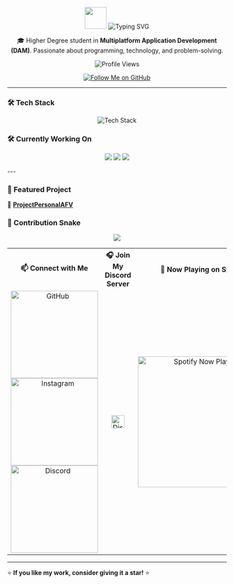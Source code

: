 <p align="center">
  <img src="https://media.giphy.com/media/hvRJCLFzcasrR4ia7z/giphy.gif" width="50px">
  <img src="https://readme-typing-svg.herokuapp.com?font=Fira+Code&pause=1000&color=36BCF7&center=true&width=435&lines=Welcome+to+my+profile!" alt="Typing SVG">
</p>


<p align="center">
  🎓 Higher Degree student in <strong>Multiplatform Application Development (DAM)</strong>.  
  Passionate about programming, technology, and problem-solving.  
</p>
<p align="center">
  <img src="https://komarev.com/ghpvc/?username=Arnaldo0502&label=Profile%20Views&color=blue&style=for-the-badge" alt="Profile Views" />
</p>
<p align="center">
  <a href="https://github.com/Arnaldo0502">
    <img src="https://img.shields.io/badge/Follow%20Me%20on%20GitHub-181717?style=for-the-badge&logo=github&logoColor=white" alt="Follow Me on GitHub" />
  </a>
</p>



---
  ### 🛠 Tech Stack  

<p align="center">
  <img src="https://skillicons.dev/icons?i=java,html,css,js,mysql,vscode,linux" alt="Tech Stack" />
</p>

### 🛠 Currently Working On  
<p align="center">
  <img src="https://img.shields.io/badge/Code-Java-informational?style=for-the-badge&logo=java&color=red">
  <img src="https://img.shields.io/badge/Editor-VS%20Code-blue?style=for-the-badge&logo=visualstudiocode">
  <img src="https://img.shields.io/badge/OS-Linux-informational?style=for-the-badge&logo=linux&color=yellow">
</p>
---

### 🚀 Featured Project  
🔗 **[ProjectPersonalAFV](https://github.com/Arnaldo0502/ProjectPersonalAFV)**  

### 🐍 Contribution Snake  
<p align="center">
  <img src="https://github.com/Arnaldo0502/Arnaldo0502/blob/output/github-contribution-grid-snake.svg" />
</p>

<table align="center" width="100%">
  <tr>
    <th width="33%">📫 Connect with Me</th>
    <th width="33%">🎧 Join My Discord Server</th>
    <th width="33%">🎵 Now Playing on Spotify</th>
  </tr>
  <tr>
    <td align="center">
      <a href="https://github.com/Arnaldo0502">
        <img src="https://img.shields.io/badge/GitHub-181717?style=for-the-badge&logo=github&logoColor=white"  width="200px" alt="GitHub" />
      </a>
      <br>
      <a href="https://www.instagram.com/arnau_fivi_/">
        <img src="https://img.shields.io/badge/Instagram-E4405F?style=for-the-badge&logo=instagram&logoColor=white" width="200px" alt="Instagram" />
      </a>
      <br>
      <a href="https://discord.com/users/arnaldo0502">
        <img src="https://img.shields.io/badge/Discord-5865F2?style=for-the-badge&logo=discord&logoColor=white"  width="200px" alt="Discord" />
      </a>
    </td>
    <td align="center">
      <a href="https://discord.gg/U7yHAQVwDa">
        <img src="https://img.shields.io/badge/Join%20My%20Server-5865F2?style=for-the-badge&logo=discord&logoColor=white" height="30px" alt="Discord Server" />
      </a>
    </td>
    <td align="center">
      <a href="https://spotify-github-profile.kittinanx.com/api/view?uid=quelo0502&redirect=true">
        <img src="https://spotify-github-profile.kittinanx.com/api/view?uid=quelo0502&cover_image=true&theme=default&show_offline=true&background_color=121212&interchange=false" width="300px" alt="Spotify Now Playing" />
      </a>
    </td>
  </tr>
</table>






---
⭐ **If you like my work, consider giving it a star!** ⭐  
